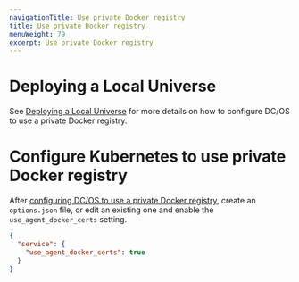 ```yaml
---
navigationTitle: Use private Docker registry
title: Use private Docker registry
menuWeight: 79
excerpt: Use private Docker registry
---
```


<!-- This source repo for this topic is https://github.com/mesosphere/dcos-kubernetes-cluster -->

# Deploying a Local Universe

See [Deploying a Local Universe](/mesosphere/dcos/1.12/administering-clusters/deploying-a-local-dcos-universe/) for more details on how to configure DC/OS to use a private Docker registry.

# Configure Kubernetes to use private Docker registry

After [configuring DC/OS to use a private Docker registry](/mesosphere/dcos/1.12/administering-clusters/deploying-a-local-dcos-universe/), create an `options.json` file, or edit an existing one and enable the `use_agent_docker_certs` setting.

  ```json
  {
    "service": {
      "use_agent_docker_certs": true
    }
  }
  ```
